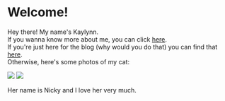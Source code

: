 # Welcome!
Hey there! My name's Kaylynn.  
If you wanna know more about me, you can click [here](/about).  
If you're just here for the blog (why would you do that) you can find that [here](/blog).  
Otherwise, here's some photos of my cat:

<div class="image-row">
  <img src="/cat.webp">
  <img src="/cat2.webp">
</div>

Her name is Nicky and I love her very much.